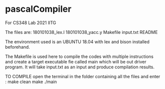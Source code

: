 # pascalCompiler
For CS348 Lab 2021 IITG 

The files are: 180101038_lex.l 180101038_yacc.y Makefile input.txt README

The environment used is an UBUNTU 18.04 with lex and bison installed beforehand.

The Makefile is used here to compile the codes with multiple instructions and create 
a target executable fie called main which will be out driver program. It will take input.txt as an input
and produce compilation results.

TO COMPILE open the terminal in the folder containing all the files and enter :
make clean
make
./main

